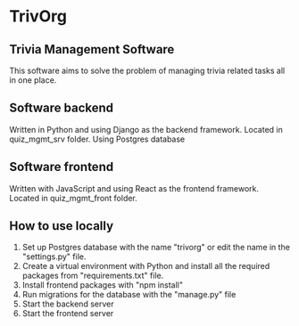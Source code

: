 # TrivOrg
## Trivia Management Software

This software aims to solve the problem of managing trivia related tasks all in one place.

## Software backend

Written in Python and using Django as the backend framework.
Located in quiz_mgmt_srv folder.
Using Postgres database

## Software frontend

Written with JavaScript and using React as the frontend framework.
Located in quiz_mgmt_front folder.

## How to use locally

1. Set up Postgres database with the name "trivorg" or edit the name in the "settings.py" file.
2. Create a virtual environment with Python and install all the required packages from "requirements.txt" file.
3. Install frontend packages with "npm install"
4. Run migrations for the database with the "manage.py" file
5. Start the backend server
6. Start the frontend server


